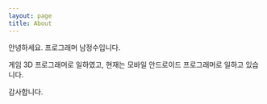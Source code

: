 ```yaml
---
layout: page
title: About
---
```

안녕하세요. 프로그래머 남정수입니다.  

게임 3D 프로그래머로 일하였고, 
현재는 모바일 안드로이드 프로그래머로 일하고 있습니다.  

감사합니다.  